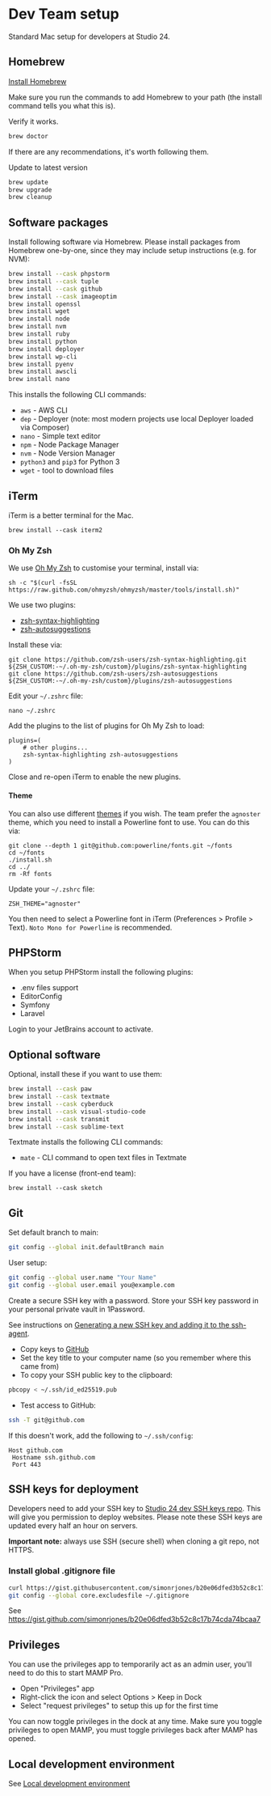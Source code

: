 # Dev Team setup 

Standard Mac setup for developers at Studio 24.

## Homebrew

[Install Homebrew](https://brew.sh)

Make sure you run the commands to add Homebrew to your path (the install command tells you what this is).

Verify it works.

```bash
brew doctor
```

If there are any recommendations, it's worth following them.

Update to latest version

```bash
brew update
brew upgrade
brew cleanup
```  

## Software packages

Install following software via Homebrew. Please install packages from Homebrew one-by-one, since they may include setup instructions (e.g. for NVM):

```bash
brew install --cask phpstorm
brew install --cask tuple
brew install --cask github
brew install --cask imageoptim
brew install openssl
brew install wget
brew install node
brew install nvm
brew install ruby
brew install python
brew install deployer
brew install wp-cli
brew install pyenv
brew install awscli
brew install nano
```

This installs the following CLI commands:

* `aws` - AWS CLI
* `dep` - Deployer (note: most modern projects use local Deployer loaded via Composer)
* `nano` - Simple text editor
* `npm` - Node Package Manager
* `nvm` - Node Version Manager
* `python3` and `pip3` for Python 3  
* `wget` - tool to download files

## iTerm 

iTerm is a better terminal for the Mac.

```
brew install --cask iterm2
```

### Oh My Zsh

We use [Oh My Zsh](https://github.com/ohmyzsh/ohmyzsh/wiki) to customise your terminal, install via:

```
sh -c "$(curl -fsSL https://raw.github.com/ohmyzsh/ohmyzsh/master/tools/install.sh)"
```

We use two plugins:

* [zsh-syntax-highlighting](https://github.com/zsh-users/zsh-syntax-highlighting/blob/master/INSTALL.md#oh-my-zsh)
* [zsh-autosuggestions](https://github.com/zsh-users/zsh-autosuggestions/blob/master/INSTALL.md#oh-my-zsh)

Install these via:

```
git clone https://github.com/zsh-users/zsh-syntax-highlighting.git ${ZSH_CUSTOM:-~/.oh-my-zsh/custom}/plugins/zsh-syntax-highlighting
git clone https://github.com/zsh-users/zsh-autosuggestions ${ZSH_CUSTOM:-~/.oh-my-zsh/custom}/plugins/zsh-autosuggestions
```

Edit your `~/.zshrc` file:

```
nano ~/.zshrc
```

Add the plugins to the list of plugins for Oh My Zsh to load:

```
plugins=( 
    # other plugins...
    zsh-syntax-highlighting zsh-autosuggestions
)
```

Close and re-open iTerm to enable the new plugins.

#### Theme
You can also use different [themes](https://github.com/ohmyzsh/ohmyzsh/wiki/Themes) if you wish. The team prefer the 
`agnoster` theme, which you need to install a Powerline font to use. You can do this via:

```
git clone --depth 1 git@github.com:powerline/fonts.git ~/fonts
cd ~/fonts
./install.sh
cd ../
rm -Rf fonts
```

Update your `~/.zshrc` file:

```
ZSH_THEME="agnoster"
```

You then need to select a Powerline font in iTerm (Preferences > Profile > Text). `Noto Mono for Powerline` is recommended.

## PHPStorm

When you setup PHPStorm install the following plugins:

* .env files support
* EditorConfig
* Symfony 
* Laravel

Login to your JetBrains account to activate.

## Optional software

Optional, install these if you want to use them:

```bash
brew install --cask paw
brew install --cask textmate
brew install --cask cyberduck
brew install --cask visual-studio-code
brew install --cask transmit
brew install --cask sublime-text
```

Textmate installs the following CLI commands:

* `mate` - CLI command to open text files in Textmate

If you have a license (front-end team):

```
brew install --cask sketch
```

## Git

Set default branch to main:

```bash
git config --global init.defaultBranch main
```

User setup: 

```bash
git config --global user.name "Your Name"
git config --global user.email you@example.com
```

Create a secure SSH key with a password. Store your SSH key password in your personal private vault in 1Password.

See instructions on [Generating a new SSH key and adding it to the ssh-agent](https://help.github.com/en/github/authenticating-to-github/generating-a-new-ssh-key-and-adding-it-to-the-ssh-agent).

* Copy keys to [GitHub](https://github.com/settings/keys)
* Set the key title to your computer name (so you remember where this came from)
* To copy your SSH public key to the clipboard:

```bash
pbcopy < ~/.ssh/id_ed25519.pub
```

* Test access to GitHub:

```bash
ssh -T git@github.com
```

If this doesn't work, add the following to `~/.ssh/config`:

```
Host github.com
 Hostname ssh.github.com
 Port 443
```

## SSH keys for deployment
Developers need to add your SSH key to [Studio 24 dev SSH keys repo](https://github.com/studio24/ssh-keys). This will give you permission to deploy websites. Please note these SSH keys are updated every half an hour on servers.

**Important note:** always use SSH (secure shell) when cloning a git repo, not HTTPS.

### Install global .gitignore file

```bash
curl https://gist.githubusercontent.com/simonrjones/b20e06dfed3b52c8c17b74cda74bcaa7/raw/b78800019c9c0dfdd0f815edacc06fc37e02bad3/.gitignore > ~/.gitignore 
git config --global core.excludesfile ~/.gitignore
```

See https://gist.github.com/simonrjones/b20e06dfed3b52c8c17b74cda74bcaa7

## Privileges

You can use the privileges app to temporarily act as an admin user, you'll need to do this to start MAMP Pro.

* Open "Privileges" app
* Right-click the icon and select Options > Keep in Dock
* Select "request privileges" to setup this up for the first time

You can now toggle privileges in the dock at any time. Make sure you toggle privileges to open MAMP, you must toggle privileges back after MAMP has opened.

## Local development environment

See [Local development environment](local-development.md)